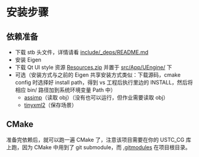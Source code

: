 # 安装步骤

## 依赖准备

- 下载 stb 头文件，详情请看 [include/_deps/README.md](include/_deps/README.md) 
- 安装 Eigen
- 下载 Qt UI style 资源 [Resources.zip](https://cdn.jsdelivr.net/gh/Ubpa/USTC_CG_Data@master/Homeworks/04_MinSurfMeshPara/Resources.zip) 并置于 [src/App/UEngine/](src/App/UEngine/) 下
- 可选（安装方式与之前的 Eigen 共享安装方式类似：下载源码，cmake config 时选择好 install path，得到 vs 工程后执行里边的 INSTALL，然后将相应 bin/ 路径加到系统环境变量 Path 中）
  - [assimp](https://github.com/assimp/assimp)（读取 obj）（没有也可以运行，但作业需要读取 obj）
  - [tinyxml2](https://github.com/leethomason/tinyxml2)（保存场景）

## CMake

准备完依赖后，就可以跑一遍 CMake 了，注意该项目需要在你的 USTC_CG 库上跑，因为 CMake 中用到了 git submodule，而 [.gitmodules](../../../.gitmodules) 在项目根目录。

